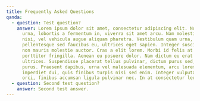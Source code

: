 ```yaml
---
title: Frequently Asked Questions
qanda:
  - question: Test question?
    answer: Lorem ipsum dolor sit amet, consectetur adipiscing elit. Nullam lectus
      urna, lobortis a fermentum in, viverra sit amet arcu. Nam molestie lacinia
      nisi, vel vehicula augue aliquam pharetra. Vestibulum quam urna,
      pellentesque sed faucibus eu, ultrices eget sapien. Integer suscipit massa
      non mauris molestie auctor. Cras a elit lorem. Morbi id felis at nulla
      porttitor fringilla. Aenean eu posuere dolor. Nam dictum eu erat sed
      ultrices. Suspendisse placerat tellus pulvinar, dictum purus sed, tempor
      purus. Praesent dapibus, urna vel malesuada elementum, arcu lorem
      imperdiet dui, quis finibus turpis nisi sed enim. Integer vulputate felis
      orci, finibus accumsan ligula pulvinar nec. In at consectetur leo.
  - question: Second test question?
    answer: Second test answer.
---
```


